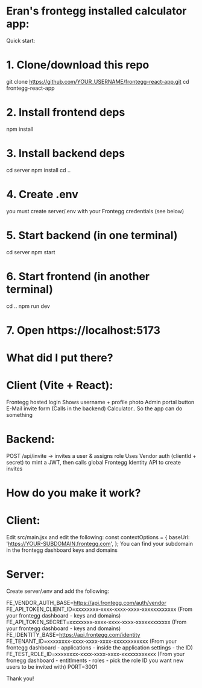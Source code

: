 # Eran's frontegg installed calculator app:
Quick start:
# 1. Clone/download this repo
git clone https://github.com/YOUR_USERNAME/frontegg-react-app.git
cd frontegg-react-app

# 2. Install frontend deps
npm install

# 3. Install backend deps
cd server
npm install
cd ..

# 4. Create .env
you must create server/.env with your Frontegg credentials (see below)

# 5. Start backend (in one terminal)
cd server
npm start

# 6. Start frontend (in another terminal)
cd ..
npm run dev

# 7. Open https://localhost:5173

# What did I put there?
# Client (Vite + React):
Frontegg hosted login
Shows username + profile photo
Admin portal button
E-Mail invite form (Calls in the backend)
Calculator.. So the app can do something

# Backend:
POST /api/invite → invites a user & assigns role
Uses Vendor auth (clientId + secret) to mint a JWT, then calls global Frontegg Identity API to create invites

# How do you make it work?

# Client: 
Edit src/main.jsx and edit the following:
const contextOptions = {
  baseUrl: 'https://YOUR-SUBDOMAIN.frontegg.com',
};
You can find your subdomain in the frontegg dashboard keys and domains
# Server: 
Create server/.env and add the following:

FE_VENDOR_AUTH_BASE=https://api.frontegg.com/auth/vendor
FE_API_TOKEN_CLIENT_ID=xxxxxxxx-xxxx-xxxx-xxxx-xxxxxxxxxxxx (From your frontegg dashboard - keys and domains)
FE_API_TOKEN_SECRET=xxxxxxxx-xxxx-xxxx-xxxx-xxxxxxxxxxxx (From your frontegg dashboard - keys and domains)
FE_IDENTITY_BASE=https://api.frontegg.com/identity
FE_TENANT_ID=xxxxxxxx-xxxx-xxxx-xxxx-xxxxxxxxxxxx (From your frontegg dashboard - applications - inside the application settings - the ID)
FE_TEST_ROLE_ID=xxxxxxxx-xxxx-xxxx-xxxx-xxxxxxxxxxxx (From your fronegg dashboard - entitlments - roles - pick the role ID you want new users to be invited with)
PORT=3001

Thank you!








